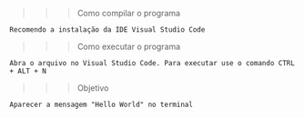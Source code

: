 >>> Como compilar o programa

    Recomendo a instalação da IDE Visual Studio Code

>>> Como executar o programa

    Abra o arquivo no Visual Studio Code. Para executar use o comando CTRL + ALT + N
    
>>>Objetivo
    
    Aparecer a mensagem "Hello World" no terminal

